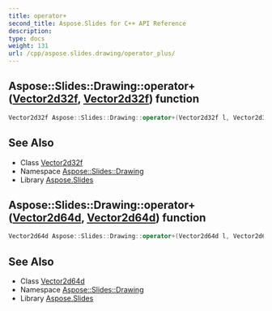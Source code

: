 ```yaml
---
title: operator+
second_title: Aspose.Slides for C++ API Reference
description: 
type: docs
weight: 131
url: /cpp/aspose.slides.drawing/operator_plus/
---
```

## Aspose::Slides::Drawing::operator+([Vector2d32f](../vector2d32f/), [Vector2d32f](../vector2d32f/)) function




```cpp
Vector2d32f Aspose::Slides::Drawing::operator+(Vector2d32f l, Vector2d32f r)
```

## See Also

* Class [Vector2d32f](../vector2d32f/)
* Namespace [Aspose::Slides::Drawing](../)
* Library [Aspose.Slides](../../)
## Aspose::Slides::Drawing::operator+([Vector2d64d](../vector2d64d/), [Vector2d64d](../vector2d64d/)) function




```cpp
Vector2d64d Aspose::Slides::Drawing::operator+(Vector2d64d l, Vector2d64d r)
```

## See Also

* Class [Vector2d64d](../vector2d64d/)
* Namespace [Aspose::Slides::Drawing](../)
* Library [Aspose.Slides](../../)
